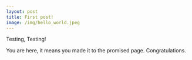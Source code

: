 ```yaml
---
layout: post
title: First post!
image: /img/hello_world.jpeg
---
```


Testing, Testing!

You are here, it means you made it to the promised page. Congratulations.
